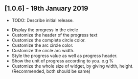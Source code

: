 ## [1.0.6] - 19th January 2019

* TODO: Describe initial release.

- Display the progress in the circle
- Customize the header of the progress text
- Customize the complete circle color.
- Customize the arc circle color.
- Customize the circle arc width.
- Style the progress value as well as progress header.
- Show the unit of progress according to you. e.g %
- Customize the whole size of widget, by giving width, height. (Recommended, both should be same)




